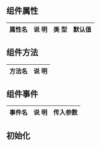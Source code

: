 ## 组件属性

| 属性名      | 说 明         | 类 型 |默认值  |
| ------------- |-----------|------| -----|

## 组件方法

| 方法名 | 说 明 |
|-------|-------|

## 组件事件

| 事件名 | 说 明 | 传入参数 |
|-------|----------|----|




## 初始化
